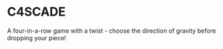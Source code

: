 # C4SCADE
A four-in-a-row game with a twist - choose the direction of gravity before dropping your piece!
